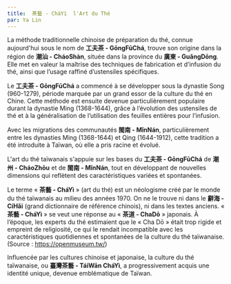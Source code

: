 ```yaml
---
title:  茶藝 - CháYì  l'Art du Thé
par: Ya Lin
---
```


La méthode traditionnelle chinoise de préparation du thé, connue aujourd'hui sous le nom de **工夫茶 - GōngFūChá**, trouve son origine dans la région de **潮汕 - CháoShàn**, située dans la province du **廣東 - GuǎngDōng**. Elle met en valeur la maîtrise des techniques de fabrication et d’infusion du thé, ainsi que l’usage raffiné d’ustensiles spécifiques. 

Le **工夫茶 - GōngFūChá** a commencé à se développer sous la dynastie Song (960-1279), période marquée par un grand essor de la culture du thé en Chine. Cette méthode est ensuite devenue particulièrement populaire durant la dynastie Ming (1368-1644), grâce à l’évolution des ustensiles de thé et à la généralisation de l’utilisation des feuilles entières pour l’infusion.

Avec les migrations des communautés **閩南 - MǐnNán**, particulièrement entre les dynasties Ming (1368-1644) et Qing (1644-1912), cette tradition a été introduite à Taïwan, où elle a pris racine et évolué. 

L'art du thé taïwanais s'appuie sur les bases du **工夫茶 - GōngFūChá** de **潮州 - CháoZhōu** et de **閩南 - MǐnNán**, tout en développant de nouvelles dimensions qui reflètent des caractéristiques variées et spontanées.

Le terme « **茶藝 - CháYì** » (art du thé) est un néologisme créé par le monde du thé taïwanais au milieu des années 1970. On ne le trouve ni dans le **辭海 - CíHǎi** (grand dictionnaire de référence chinois), ni dans les textes anciens. « **茶藝 - CháYì** » se veut une réponse au « **茶道 - ChaDō** » japonais. À l’époque, les experts du thé estimaient que le « Cha Dō » était trop rigide et empreint de religiosité, ce qui le rendait incompatible avec les caractéristiques quotidiennes et spontanées de la culture du thé taïwanaise. (Source : https://openmuseum.tw/)

Influencée par les cultures chinoise et japonaise, la culture du thé taïwanaise, ou **臺灣茶藝 - TáiWān CháYì**, a progressivement acquis une identité unique, devenue emblématique de Taïwan.


